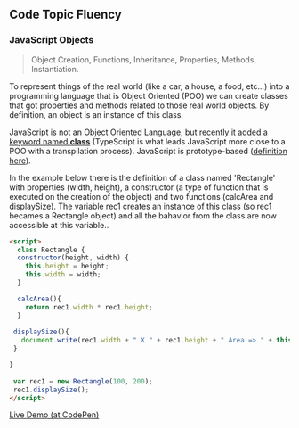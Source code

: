 ## Code Topic Fluency 

### JavaScript Objects
> Object Creation, Functions, Inheritance, Properties, Methods, Instantiation.

To represent things of the real world (like a car, a house, a food, etc...) into a programming language that is Object Oriented (POO) we can create classes that got properties and methods related to those real world objects. By definition, an object is an instance of this class.

JavaScript is not an Object Oriented Language, but <a href="https://developer.mozilla.org/en-US/docs/Web/JavaScript/Reference/Classes" target="_blank">recently it added a keyword named **class**</a> (TypeScript is what leads JavaScript more close to a POO with a transpilation process). JavaScript is prototype-based (<a href="https://developer.mozilla.org/en-US/docs/Web/JavaScript/Inheritance_and_the_prototype_chain" target="_blank">definition here</a>).

In the example below there is the definition of a class named 'Rectangle' with properties (width, height), a constructor (a type of function that is executed on the creation of the object) and two functions (calcArea and displaySize). 
The variable rec1 creates an instance of this class (so rec1 becames a Rectangle object) and all the bahavior from the class are now accessible at this variable..

```html
<script>
  class Rectangle {
  constructor(height, width) {
    this.height = height;
    this.width = width;
  }

  calcArea(){
    return rec1.width * rec1.height;
  }
    
 displaySize(){
   document.write(rec1.width + " X " + rec1.height + " Area => " + this.calcArea());
 }

}
  
 var rec1 = new Rectangle(100, 200);
 rec1.displaySize();
</script>
```

<a href="https://codepen.io/glaucioso/pen/OqOvYd" target="_blank">Live Demo (at CodePen)</a>
